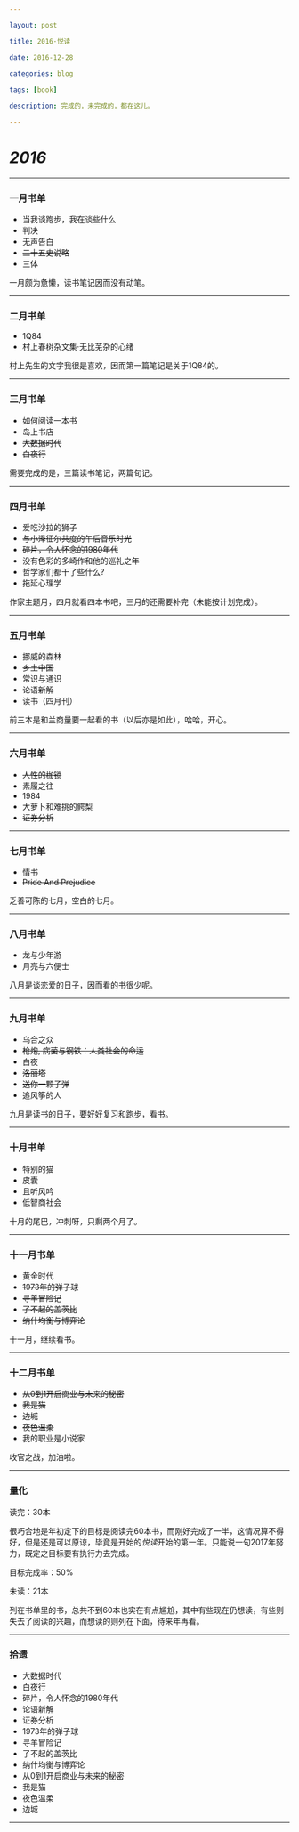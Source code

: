 ```yaml
--- 

layout: post 

title: 2016·悦读

date: 2016-12-28

categories: blog
 
tags: [book]

description: 完成的，未完成的，都在这儿。

---
```


# *2016*

---

### 一月书单

* 当我谈跑步，我在谈些什么   
* 判决                       
* 无声告白
* ~~二十五史说略~~
* 三体

一月颇为惫懒，读书笔记因而没有动笔。

---

### 二月书单

* 1Q84
* 村上春树杂文集·无比芜杂的心绪

村上先生的文字我很是喜欢，因而第一篇笔记是关于1Q84的。

---

### 三月书单

* 如何阅读一本书
* 岛上书店
* ~~大数据时代~~
* ~~白夜行~~

需要完成的是，三篇读书笔记，两篇旬记。

---

### 四月书单

* 爱吃沙拉的狮子
* ~~与小泽征尔共度的午后音乐时光~~
* ~~碎片，令人怀念的1980年代~~
* 没有色彩的多崎作和他的巡礼之年
* 哲学家们都干了些什么?
* 拖延心理学

作家主题月，四月就看四本书吧，三月的还需要补完（未能按计划完成）。

---

### 五月书单

* 挪威的森林
* ~~乡土中国~~
* 常识与通识
* ~~论语新解~~
* 读书（四月刊）

前三本是和兰商量要一起看的书（以后亦是如此），哈哈，开心。

---

### 六月书单

* ~~人性的枷锁~~
* 素履之往
* 1984
* 大萝卜和难挑的鳄梨
* ~~证券分析~~

---

### 七月书单

* 情书
* ~~Pride And Prejudice~~

乏善可陈的七月，空白的七月。

---

### 八月书单

* 龙与少年游
* 月亮与六便士

八月是谈恋爱的日子，因而看的书很少呢。

---

### 九月书单

* 乌合之众
* ~~枪炮, 病菌与钢铁：人类社会的命运~~
* 白夜
* ~~洛丽塔~~
* ~~送你一颗子弹~~
* 追风筝的人

九月是读书的日子，要好好复习和跑步，看书。

---

### 十月书单

* 特别的猫
* 皮囊
* 且听风吟
* 低智商社会

十月的尾巴，冲刺呀，只剩两个月了。

---

### 十一月书单

* 黄金时代
* ~~1973年的弹子球~~
* ~~寻羊冒险记~~
* ~~了不起的盖茨比~~
* ~~纳什均衡与博弈论~~

十一月，继续看书。

---

### 十二月书单

* ~~从0到1开启商业与未来的秘密~~
* ~~我是猫~~
* ~~边城~~
* ~~夜色温柔~~
* 我的职业是小说家

收官之战，加油啦。

---

### 量化

读完：30本

很巧合地是年初定下的目标是阅读完60本书，而刚好完成了一半，这情况算不得好，但是还是可以原谅，毕竟是开始的*悦读*开始的第一年。只能说一句2017年努力，既定之目标要有执行力去完成。

目标完成率：50%

未读：21本

列在书单里的书，总共不到60本也实在有点尴尬，其中有些现在仍想读，有些则失去了阅读的兴趣，而想读的则列在下面，待来年再看。

---

### 拾遗

* 大数据时代
* 白夜行
* 碎片，令人怀念的1980年代
* 论语新解
* 证券分析
* 1973年的弹子球
* 寻羊冒险记
* 了不起的盖茨比
* 纳什均衡与博弈论
* 从0到1开启商业与未来的秘密
* 我是猫
* 夜色温柔
* 边城

---
